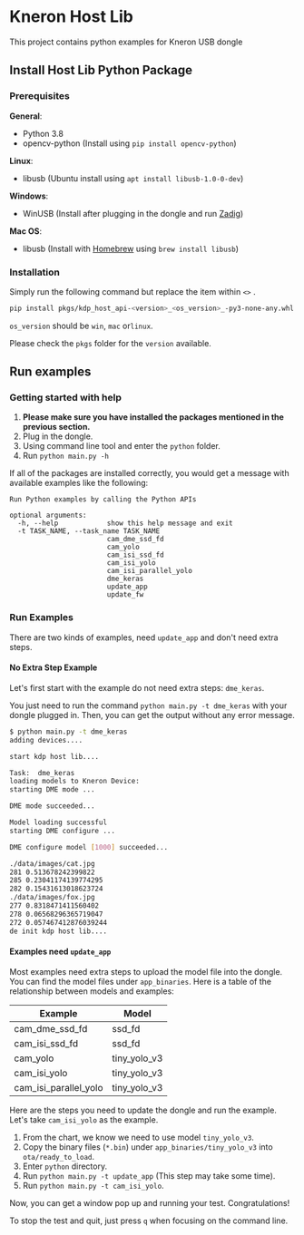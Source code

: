 # Kneron Host Lib

This project contains python examples for Kneron USB dongle

## Install Host Lib Python Package

### Prerequisites

**General**:

* Python 3.8
* opencv-python (Install using `pip install opencv-python`)

**Linux**:

* libusb (Ubuntu install using `apt install libusb-1.0-0-dev`)

**Windows**:

* WinUSB (Install after plugging in the dongle and run [Zadig](https://zadig.akeo.ie/))

**Mac OS**:

* libusb (Install with [Homebrew](https://brew.sh/) using `brew install libusb`)

### Installation

Simply run the following command but replace the item within `<>` .

```bash
pip install pkgs/kdp_host_api-<version>_<os_version>_-py3-none-any.whl
```

`os_version` should be `win`, `mac` or`linux`.

Please check the `pkgs` folder for the `version` available.

## Run examples

### Getting started with help

1. **Please make sure you have installed the packages mentioned in the previous section.**
2. Plug in the dongle.
3. Using command line tool and enter the `python` folder.
4. Run `python main.py -h`

If all of the packages are installed correctly, you would get a message with available examples like the following:

```
Run Python examples by calling the Python APIs

optional arguments:
  -h, --help            show this help message and exit
  -t TASK_NAME, --task_name TASK_NAME
                        cam_dme_ssd_fd
                        cam_yolo
                        cam_isi_ssd_fd
                        cam_isi_yolo
                        cam_isi_parallel_yolo
                        dme_keras
                        update_app
                        update_fw
```

### Run Examples

There are two kinds of examples, need `update_app` and don't need extra steps.

#### No Extra Step Example

Let's first start with the example do not need extra steps: `dme_keras`.

You just need to run the command `python main.py -t dme_keras` with your dongle plugged in. Then, you can get the output without any error message.

```bash
$ python main.py -t dme_keras
adding devices....

start kdp host lib....

Task:  dme_keras
loading models to Kneron Device:
starting DME mode ...

DME mode succeeded...

Model loading successful
starting DME configure ...

DME configure model [1000] succeeded...

./data/images/cat.jpg
281 0.513678242399822
285 0.23041174139774295
282 0.15431613018623724
./data/images/fox.jpg
277 0.8318471411560402
278 0.06568296365719047
272 0.057467412876039244
de init kdp host lib....
```

#### Examples need `update_app`

Most examples need extra steps to upload the model file into the dongle. You can find the model files under `app_binaries`. Here is a table of the relationship between models and examples:

| Example                | Model        |
|------------------------|--------------|
| cam_dme_ssd_fd         | ssd_fd       |
| cam_isi_ssd_fd         | ssd_fd       |
| cam_yolo               | tiny_yolo_v3 |
| cam_isi_yolo           | tiny_yolo_v3 |
| cam_isi_parallel_yolo  | tiny_yolo_v3 |

Here are the steps you need to update the dongle and run the example. Let's take `cam_isi_yolo` as the example.

1. From the chart, we know we need to use model `tiny_yolo_v3`.
2. Copy the binary files (`*.bin`) under `app_binaries/tiny_yolo_v3` into `ota/ready_to_load`.
3. Enter `python` directory.
4. Run `python main.py -t update_app` (This step may take some time).
5. Run `python main.py -t cam_isi_yolo`.

Now, you can get a window pop up and running your test. Congratulations!

To stop the test and quit, just press `q` when focusing on the command line.
